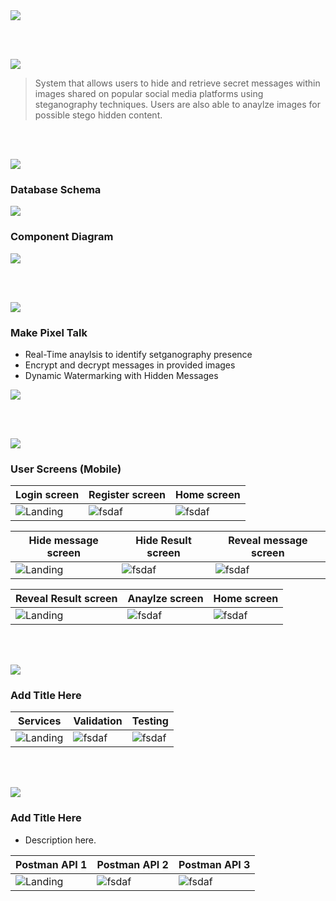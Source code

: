 <img src="./readme/title1.svg"/>

<br><br>

<!-- project overview -->
<img src="./readme/title2.svg"/>

> System that allows users to hide and retrieve secret messages within images shared on popular social media platforms using steganography techniques. Users are also able to anaylze images for possible stego hidden content.

<br><br>

<!-- System Design -->
<img src="./readme/title3.svg"/>

### Database Schema

<img src="./readme/database.png"/>

### Component Diagram

<img src="./readme/componentDiagram.svg"/>

<br><br>

<!-- Project Highlights -->
<img src="./readme/title4.svg"/>

### Make Pixel Talk

- Real-Time anaylsis to identify setganography presence
- Encrypt and decrypt messages in provided images
- Dynamic Watermarking with Hidden Messages

<img src="./readme/Group 51.png"/>

<br><br>

<!-- Demo -->
<img src="./readme/title5.svg"/>

### User Screens (Mobile)

| Login screen                            | Register screen                       | Home screen                           |
| --------------------------------------- | ------------------------------------- | ------------------------------------- |
| ![Landing](./readme/Login.png)          | ![fsdaf](./readme/signUp.png)         | ![fsdaf](./readme/home.png)           |

| Hide message screen                     | Hide Result screen                    | Reveal message screen                 |
| --------------------------------------- | ------------------------------------- | ------------------------------------- |
| ![Landing](./readme/hideMessage.png)    | ![fsdaf](./readme/EncodeResult.png)  | ![fsdaf](./readme/decode.png)         |

| Reveal Result screen                    | Anaylze screen                        | Home screen                           |
| --------------------------------------- | ------------------------------------- | ------------------------------------- |
| ![Landing](./readme/decodeResult.png)   | ![fsdaf](./readme/demo/1440x1024.png)         | ![fsdaf](./readme/demo/1440x1024.png)           |

<br><br>

<!-- Development & Testing -->
<img src="./readme/title6.svg"/>

### Add Title Here


| Services                                | Validation                            | Testing                               |
| --------------------------------------- | ------------------------------------- | ------------------------------------- |
| ![Landing](./readme/addQr.png)          | ![fsdaf](./readme/validation.png)     | ![fsdaf](./readme/userTest.png) |


<br><br>

<!-- Deployment -->
<img src="./readme/title7.svg"/>

### Add Title Here

- Description here.


| Postman API 1                           | Postman API 2                         | Postman API 3                        |
| --------------------------------------- | ------------------------------------- | ------------------------------------- |
| ![Landing](./readme/loginPostman.png)   | ![fsdaf](./readme/encodePostman.png)  | ![fsdaf](./readme/decoded.png) |

<br><br>
